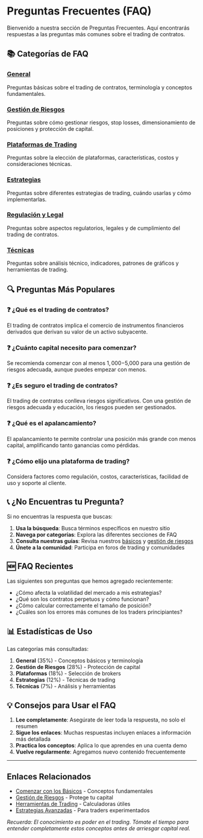 # Preguntas Frecuentes (FAQ)

Bienvenido a nuestra sección de Preguntas Frecuentes. Aquí encontrarás respuestas a las preguntas más comunes sobre el trading de contratos.

## 📚 Categorías de FAQ

### [General](/es/faq/general)
Preguntas básicas sobre el trading de contratos, terminología y conceptos fundamentales.

### [Gestión de Riesgos](/es/faq/risk-management)
Preguntas sobre cómo gestionar riesgos, stop losses, dimensionamiento de posiciones y protección de capital.

### [Plataformas de Trading](/es/faq/platforms)
Preguntas sobre la elección de plataformas, características, costos y consideraciones técnicas.

### [Estrategias](/es/faq/strategies)
Preguntas sobre diferentes estrategias de trading, cuándo usarlas y cómo implementarlas.

### [Regulación y Legal](/es/faq/regulation)
Preguntas sobre aspectos regulatorios, legales y de cumplimiento del trading de contratos.

### [Técnicas](/es/faq/technical)
Preguntas sobre análisis técnico, indicadores, patrones de gráficos y herramientas de trading.

## 🔍 Preguntas Más Populares

### ❓ ¿Qué es el trading de contratos?
El trading de contratos implica el comercio de instrumentos financieros derivados que derivan su valor de un activo subyacente.

### ❓ ¿Cuánto capital necesito para comenzar?
Se recomienda comenzar con al menos $1,000-$5,000 para una gestión de riesgos adecuada, aunque puedes empezar con menos.

### ❓ ¿Es seguro el trading de contratos?
El trading de contratos conlleva riesgos significativos. Con una gestión de riesgos adecuada y educación, los riesgos pueden ser gestionados.

### ❓ ¿Qué es el apalancamiento?
El apalancamiento te permite controlar una posición más grande con menos capital, amplificando tanto ganancias como pérdidas.

### ❓ ¿Cómo elijo una plataforma de trading?
Considera factores como regulación, costos, características, facilidad de uso y soporte al cliente.

## 📞 ¿No Encuentras tu Pregunta?

Si no encuentras la respuesta que buscas:

1. **Usa la búsqueda**: Busca términos específicos en nuestro sitio
2. **Navega por categorías**: Explora las diferentes secciones de FAQ
3. **Consulta nuestras guías**: Revisa nuestros [básicos](/es/basics/) y [gestión de riesgos](/es/risk-management/)
4. **Únete a la comunidad**: Participa en foros de trading y comunidades

## 🆕 FAQ Recientes

Las siguientes son preguntas que hemos agregado recientemente:

- ¿Cómo afecta la volatilidad del mercado a mis estrategias?
- ¿Qué son los contratos perpetuos y cómo funcionan?
- ¿Cómo calcular correctamente el tamaño de posición?
- ¿Cuáles son los errores más comunes de los traders principiantes?

## 📊 Estadísticas de Uso

Las categorías más consultadas:
1. **General** (35%) - Conceptos básicos y terminología
2. **Gestión de Riesgos** (28%) - Protección de capital
3. **Plataformas** (18%) - Selección de brokers
4. **Estrategias** (12%) - Técnicas de trading
5. **Técnicas** (7%) - Análisis y herramientas

## 💡 Consejos para Usar el FAQ

1. **Lee completamente**: Asegúrate de leer toda la respuesta, no solo el resumen
2. **Sigue los enlaces**: Muchas respuestas incluyen enlaces a información más detallada
3. **Practica los conceptos**: Aplica lo que aprendes en una cuenta demo
4. **Vuelve regularmente**: Agregamos nuevo contenido frecuentemente

---

## Enlaces Relacionados

- [Comenzar con los Básicos](/es/basics/) - Conceptos fundamentales
- [Gestión de Riesgos](/es/risk-management/) - Protege tu capital
- [Herramientas de Trading](/es/tools/) - Calculadoras útiles
- [Estrategias Avanzadas](/es/advanced-strategies/) - Para traders experimentados

*Recuerda: El conocimiento es poder en el trading. Tómate el tiempo para entender completamente estos conceptos antes de arriesgar capital real.*
